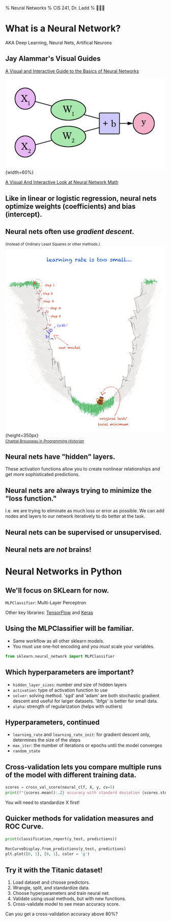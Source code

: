 % Neural Networks
% CIS 241, Dr. Ladd
% 🧠🧠🧠

# What is a Neural Network?

AKA Deep Learning, Neural Nets, Artifical Neurons

## Jay Alammar's Visual Guides

[A Visual and Interactive Guide to the Basics of Neural Networks](https://jalammar.github.io/visual-interactive-guide-basics-neural-networks/)

![](img/neuralnets.png){width=60%}

[A Visual And Interactive Look at Neural Network Math](https://jalammar.github.io/feedforward-neural-networks-visual-interactive/)

## Like in linear or logistic regression, neural nets optimize weights (coefficients) and bias (intercept).

## Neural nets often use *gradient descent*.

<small>(Instead of Ordinary Least Squares or other methods.)</small>  
![](img/gradientdescent.png){height=350px}  
<small><a href="https://programminghistorian.org/en/lessons/interrogating-national-narrative-gpt#gradient-descent-explained">Chantal Brousseau in *Programming Historian*</a></small>

## Neural nets have "hidden" layers.

These activation functions allow you to create nonlinear relationships and get more sophisticated predictions.

## Neural nets are always trying to minimize the "loss function."

I.e. we are trying to eliminate as much loss or error as possible. We can add nodes and layers to our network iteratively to do better at the task.

## Neural nets can be supervised or unsupervised.

## Neural nets are ***not*** brains!

# Neural Networks in Python

## We'll focus on SKLearn for now.

`MLPClassifier`: Multi-Layer Perceptron

Other key libraries: [TensorFlow](https://www.tensorflow.org/) and [Keras](https://keras.io/)

## Using the MLPClassifier will be familiar.

- Same workflow as all other sklearn models.
- You must use one-hot encoding and you *must* scale your variables.

```python
from sklearn.neural_network import MLPClassifier
```

## Which hyperparameters are important?

- `hidden_layer_sizes`: number *and* size of hidden layers
- `activation`: type of activation function to use
- `solver`: solving method. 'sgd' and 'adam' are both stochastic gradient descent and useful for larger datasets. 'lbfgs' is better for small data.
- `alpha`: strength of regularization (helps with outliers)

## Hyperparameters, continued

- `learning_rate` and `learning_rate_init`: for gradient descent only, determines the size of the steps
- `max_iter`: the number of iterations or epochs until the model converges
- `random_state`

## Cross-validation lets you compare multiple runs of the model with different training data.

```python
scores = cross_val_score(neural_clf, X, y, cv=5)
print(f"{scores.mean():.2} accuracy with standard deviation {scores.std():.2}")
```

You will need to standardize X first!

## Quicker methods for validation measures and ROC Curve.

```python
print(classification_report(y_test, predictions))
```

```python
RocCurveDisplay.from_predictions(y_test, predictions)
plt.plot([0, 1], [0, 1], color = 'g')
```

## Try it with the Titanic dataset!

1. Load dataset and choose predictors.
2. Wrangle, split, and standardize data.
3. Choose hyperparameters and train neural net.
4. Validate using usual methods, but with new functions.
5. Cross-validate model to see mean accuracy score.

Can you get a cross-validation accuracy above 80%?
